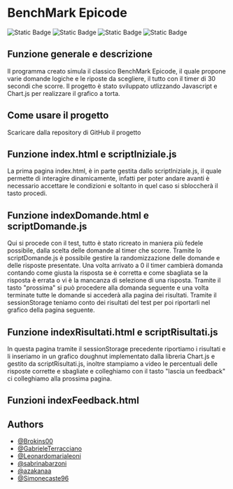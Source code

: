 # BenchMark Epicode
![Static Badge](https://img.shields.io/badge/HTML5-E34F26?logo=html5&logoColor=white)
![Static Badge](https://img.shields.io/badge/CSS-1572B6?logo=css3&logoColor=white)
![Static Badge](https://img.shields.io/badge/JavaScript-F7DF1E?logo=javascript&logoColor=white)
![Static Badge](https://img.shields.io/badge/Version-1.0.0-blue)

## Funzione generale e descrizione
Il programma creato simula il classico BenchMark Epicode, il quale propone varie domande logiche e le riposte da scegliere, il tutto con il timer di 30 secondi che scorre.
Il progetto è stato sviluppato utlizzando Javascript e Chart.js per realizzare il grafico a torta.

## Come usare il progetto
Scaricare dalla repository di GitHub il progetto 

## Funzione index.html e scriptIniziale.js
La prima pagina index.html, è in parte gestita dallo scriptIniziale.js, il quale permette di interagire dinamicamente, infatti per poter andare avanti è necessario accettare le condizioni e soltanto in quel caso si sbloccherà il tasto procedi.

## Funzione indexDomande.html e scriptDomande.js
Qui si procede con il test, tutto è stato ricreato in maniera più fedele possibile, dalla scelta delle domande al timer che scorre. Tramite lo scriptDomande.js è possibile gestire la randomizzazione delle domande e delle risposte presentate. Una volta arrivato a 0 il timer cambierà domanda contando come giusta la risposta se è corretta e come sbagliata se la risposta è errata o vi è la mancanza di selezione di una risposta. Tramite il tasto "prossima" si può procedere alla domanda seguente e una volta terminate tutte le domande si accederà alla pagina dei risultati. Tramite il sessionStorage teniamo conto dei risultati del test per poi riportarli nel grafico della pagina seguente. 


## Funzione indexRisultati.html e scriptRisultati.js
In questa pagina tramite il sessionStorage precedente riportiamo i risultati e li inseriamo in un grafico doughnut implementato dalla libreria Chart.js e gestito da scriptRisultati.js, inoltre stampiamo a video le percentuali delle risposte corrette e sbagliate e colleghiamo con il tasto "lascia un feedback" ci colleghiamo alla prossima pagina. 

## Funzioni indexFeedback.html








## Authors

- [@Brokins00](https://github.com/Brokins00)
- [@GabrieleTerracciano](https://github.com/GabrieleTerracciano)
- [@Leonardomarialeoni](https://github.com/Leonardomarialeoni)
- [@sabrinabarzoni](https://github.com/sabrinabarzoni)
- [@azakanaa](https://github.com/azakanaa)
- [@Simonecaste96](https://github.com/Simonecaste96)

